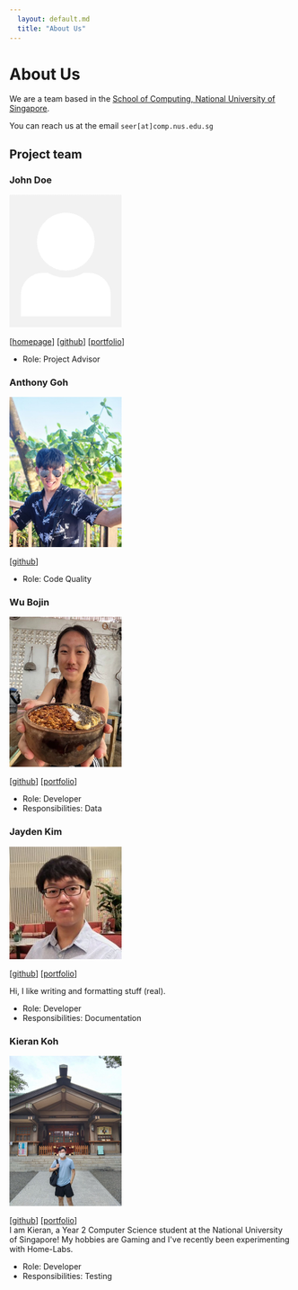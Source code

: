```yaml
---
  layout: default.md
  title: "About Us"
---
```


# About Us

We are a team based in the [School of Computing, National University of Singapore](http://www.comp.nus.edu.sg).

You can reach us at the email `seer[at]comp.nus.edu.sg`

## Project team

### John Doe

<img src="images/johndoe.png" width="200px">

[[homepage](http://www.comp.nus.edu.sg/~damithch)]
[[github](https://github.com/)]
[[portfolio](team/johndoe.md)]

* Role: Project Advisor

### Anthony Goh

<img src="images/antgyf.png" width="200px">

[[github](http://github.com/antgyf)]

* Role: Code Quality

### Wu Bojin

<img src="images/bojin.png" width="200px">

[[github](http://github.com/wubojin)]
[[portfolio](team/johndoe.md)]

* Role: Developer
* Responsibilities: Data

### Jayden Kim

<img src="images/jayden-kim-nus.png" width="200px">

[[github](https://github.com/Jayden-Kim-NUS)]
[[portfolio](team/johndoe.md)]

Hi, I like writing and formatting stuff (real).
* Role: Developer
* Responsibilities: Documentation

### Kieran Koh

<img src="images/FriedCabbageSalad.png" width="200px">

[[github](http://github.com/FriedCabbageSalad)]
[[portfolio](team/johndoe.md)]  
I am Kieran, a Year 2 Computer Science student at the National University of Singapore!
My hobbies are Gaming and I've recently been experimenting with Home-Labs.
* Role: Developer
* Responsibilities: Testing
